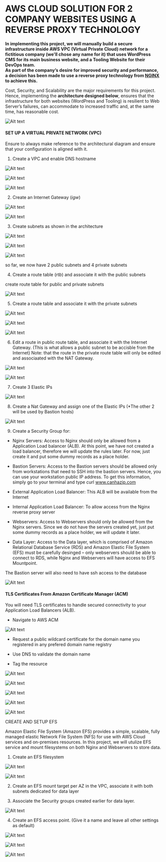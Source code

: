 # AWS CLOUD SOLUTION FOR 2 COMPANY WEBSITES USING A REVERSE PROXY TECHNOLOGY

**In implementing this project, we will manually build a secure infrastructure inside AWS VPC (Virtual Private Cloud) network for a fictitious company (we'll chose any name for it) that uses WordPress CMS for its main business website, and a Tooling Website for their DevOps team.  
As part of the company’s desire for improved security and performance, a decision has been made to use a reverse proxy technology from [NGINX](https://docs.nginx.com/nginx/admin-guide/web-server/reverse-proxy/) to achieve this.**

Cost, Security, and Scalability are the major requirements for this project. Hence, implementing the **architecture designed below**, ensures that the infrastructure for both websites (WordPress and Tooling) is resilient to Web Server’s failures, can accommodate to increased traffic and, at the same time, has reasonable cost.

![Alt text](1.aws-multiple-architecture.png)

#### SET UP A VIRTUAL PRIVATE NETWORK (VPC)

Ensure to always make reference to the architectural diagram and ensure that your configuration is aligned with it.

1. Create a VPC and enable DNS hostname

![Alt text](1.create-vpc.png)

![Alt text](1.create-vpc3.png)

![Alt text](2.enable-DNS-hostname.png)

2. Create an Internet Gateway (*igw*)

![Alt text](2.create-igw.png)

![Alt text](2.create-igw2.png)

3. Create subnets as shown in the architecture

![Alt text](2.create-subnet.png)

![Alt text](2.create-subnet1.png)

![Alt text](2.create-subnet2.png)

so far, we now have 2 public subnets and 4 private subnets

4. Create a route table (*rtb*) and associate it with the public subnets

create route table for public and private subnets

![Alt text](1.create-rtb.png)


5. Create a route table and associate it with the private subnets

![Alt text](1.associate-rtb.png)

![Alt text](1.associate-rtb2.png)

![Alt text](1.associate-rtb3.png)



6. Edit a route in public route table, and associate it with the Internet Gateway. (This is what allows a public subnet to be accisble from the Internet)
Note: that the route in the private route table will only be edited and associaated with the NAT Gateway.

![Alt text](1.edit-routes.png)

![Alt text](1.edit-routes2.png)

7. Create 3 Elastic IPs

![Alt text](1.allocate-eip.png)

8. Create a Nat Gateway and assign one of the Elastic IPs (*The other 2 will be used by Bastion hosts)

![Alt text](1.nat-gateway-eip-attatch.png)

9. Create a Security Group for:

- Nginx Servers: Access to Nginx should only be allowed from a Application Load balancer (ALB). At this point, we have not created a load balancer, therefore we will update the rules later. For now, just create it and put some dummy records as a place holder.

- Bastion Servers: Access to the Bastion servers should be allowed only from workstations that need to SSH into the bastion servers. Hence, you can use your workstation public IP address. To get this information, simply go to your terminal and type curl www.canhazip.com

- External Application Load Balancer: This ALB will be available from the Internet

- Internal Application Load Balancer: To allow access from the Nginx reverse proxy server

- Webservers: Access to Webservers should only be allowed from the Nginx servers. Since we do not have the servers created yet, just put some dummy records as a place holder, we will update it later.

- Data Layer: Access to the Data layer, which is comprised of Amazon Relational Database Service (RDS) and Amazon Elastic File System (EFS) must be carefully desinged – only webservers should be able to connect to RDS, while Nginx and Webservers will have access to EFS Mountpoint.

The Bastion server will also need to have ssh access to the database

![Alt text](1.all-security-grps.png)


#### TLS Certificates From Amazon Certificate Manager (ACM)
You will need TLS certificates to handle secured connectivity to your Application Load Balancers (ALB).

- Navigate to AWS ACM

![Alt text](1.aws-certificate-manager.png)

- Request a public wildcard certificate for the domain name you registered in any prefered domain name registry

- Use DNS to validate the domain name

- Tag the resource


![Alt text](1.aws-certificate-manager2.png)

![Alt text](1.aws-certificate-manager3.png)

![Alt text](1.aws-certificate-manager4.png)

![Alt text](1.aws-certificate-manager-issued.png)

![Alt text](1.aws-certificate-manager-issued2.png)

CREATE AND SETUP EFS

Amazon Elastic File System (Amazon EFS) provides a simple, scalable, fully managed elastic Network File System (NFS) for use with AWS Cloud services and on-premises resources. In this project, we will utulize EFS service and mount filesystems on both Nginx and Webservers to store data.

1. Create an EFS filesystem

![Alt text](1.efs-create.png)

![Alt text](1.efs-create1.png)

2. Create an EFS mount target per AZ in the VPC, associate it with both subnets dedicated for data layer

3. Associate the Security groups created earlier for data layer.

![Alt text](1.efs-create2.png)

4. Create an EFS access point. (Give it a name and leave all other settings as default)

![Alt text](1.efs-create-accesspoint.png)

![Alt text](1.efs-create-accesspoint2.png)

![Alt text](1.efs-create-accesspoint3.png)